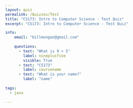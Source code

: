```yaml
---
layout: quiz
permalink: /Quizzes/Test
title: "CS173: Intro to Computer Science - Test Quiz"
excerpt: "CS173: Intro to Computer Science - Test Quiz"

info:
    email: "billmongan@gmail.com"
    
    questions:
      - text: "What is 9 + 5"
        label: nineplusfive
        visible: True
      - text: "CS173"
        label: coursename
      - text: "What is your name?"
        label: "name"
      
tags:
  - java
  
---
```


